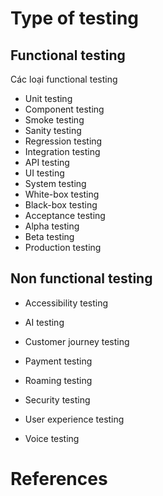 ---
---

# Type of testing

## Functional testing

Các loại functional testing

- Unit testing   
- Component testing  
- Smoke testing  
- Sanity testing  
- Regression testing  
- Integration testing  
- API testing  
- UI testing  
- System testing  
- White-box testing  
- Black-box testing  
- Acceptance testing  
- Alpha testing  
- Beta testing  
- Production testing

## Non functional testing

- Accessibility testing
-   AI testing
    
-   Customer journey testing
    
-   Payment testing
    
-   Roaming testing
    
-   Security testing
    
-   User experience testing
    
-   Voice testing

# References
